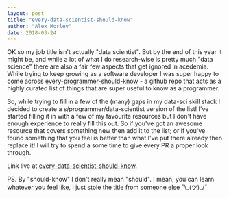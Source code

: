```yaml
---
layout: post
title: "every-data-scientist-should-know"
author: "Alex Morley"
date: 2018-03-24
---
```


OK so my job title isn't actually "data scientist". But by the end of this year it might be, and while a lot of what I do research-wise is pretty much "data science" there are also a fair few aspects that get ignored in acedemia. While trying to keep growing as a software developer I was super happy to come across [every-programmer-should-know](https://github.com/mtdvio/every-programmer-should-know) - a github repo that acts as a highly curated list of things that are super useful to know as a programmer.

So, while trying to fill in a few of the (many) gaps in my data-sci skill stack I decided to create a s/programmer/data-scientist version of the list! I've started filling it in with a few of my favourite resources but I don't have enough experience to really fill this out. So if you've got an awesome resource that covers something new then add it to the list; or if you've found something that you feel is better than what I've put there already then replace it! I will try to spend a some time to give every PR a proper look through.

Link live at [every-data-scientist-should-know](https://github.com/alexmorley/every-data-scientist-should-know).

PS. By "should-know" I don't really mean "should". I mean, you can learn whatever you feel like, I just stole the title from someone else ¯\\\_(ツ)\_/¯
